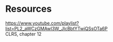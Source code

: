 # Resources

https://www.youtube.com/playlist?list=PL2_aWCzGMAwI3W_JlcBbtYTwiQSsOTa6P
\
CLRS, chapter 12
